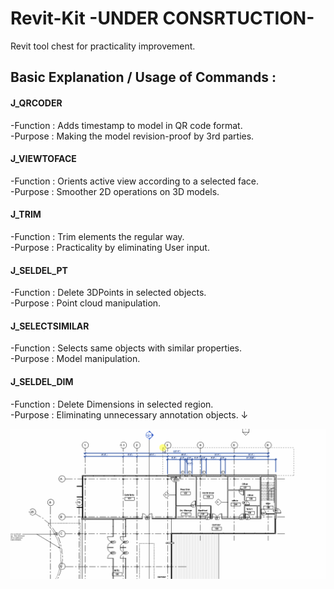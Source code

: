 # Revit-Kit -UNDER CONSRTUCTION- 
Revit tool chest for practicality improvement. 

## Basic Explanation / Usage of Commands :

#### J_QRCODER 
-Function        : Adds timestamp to model in QR code format. \
-Purpose         : Making the model revision-proof by 3rd parties.

#### J_VIEWTOFACE 
-Function        : Orients active view according to a selected face. \
-Purpose         : Smoother 2D operations on 3D models.

#### J_TRIM  
-Function        : Trim elements the regular way. \
-Purpose         : Practicality by eliminating User input.

#### J_SELDEL_PT
-Function        : Delete 3DPoints in selected objects. \
-Purpose         : Point cloud manipulation. 

#### J_SELECTSIMILAR
-Function        : Selects same <objecttype> objects with similar properties. \
-Purpose         : Model manipulation. 
  
#### J_SELDEL_DIM
-Function        : Delete Dimensions in selected region. \
-Purpose         : Eliminating unnecessary annotation objects. ↓  
  
![J_ProjectToLine](images/J_SelDel_Dim.gif)

